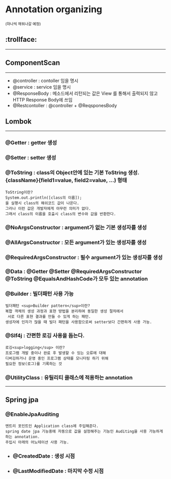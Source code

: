 # Annotation organizing 

<sup>(하나씩 채워나갈 예정)</sup> 
## :trollface:

--------------------------------

## ComponentScan

----

- @controller : contoller 임을 명시
- @service :   service 임을 명시
- @ResponseBody : 메소드에서 리턴되는 값은 View 를 통해서 출력되지 않고 HTTP Response Body에 쓰임
- @Restcontoller : @controller + @ReqsponesBody

## Lombok

---

### @Getter : getter 생성

### @Setter : setter 생성

### @ToString : class의 Object안에 있는 기본 ToString 생성. {className}{field1=value, field2=value, ...) 형태

    ToString이란?  
    System.out.println([class의 이름]);
    을 실행시 class의 해쉬코드 값이 나온다.  
    그러나 이런 값은 개발자에게 아무런 의미가 없다.  
    그래서 class의 이름을 호출시 class의 변수와 값을 반환한다.  

### @NoArgsConstructor : argument가 없는 기본 생성자를 생성

### @AllArgsConstructor : 모든 argument가 있는 생성자를 생성

### @RequiredArgsConstructor : 필수 argument가 있는 생성자를 생성

### @Data : @Getter @Setter @RequiredArgsConstructor @ToString @EqualsAndHashCode가 모두 있는 annotation

### @Builder : 빌더패턴 사용 가능

    빌더패턴 <sup>Builder pattern</sup>이란?  
    복합 객체의 생성 과정과 표현 방법을 분리하여 동일한 생성 절차에서  
     서로 다른 표현 결과를 만들 수 있게 하는 패턴.  
    생성자에 인자가 많을 때 빌더 패턴을 사용함으로써 setter보다 간편하게 사용 가능.

### @Slf4j : 간편한 로깅 사용을 돕는다.

    로깅<sup>logging</sup> 이란?
    프로그램 개발 중이나 완료 후 발생할 수 있는 오류에 대해   
    디버깅하거나 운영 중인 프로그램 상태를 모니터링 하기 위해  
    필요한 정보(로그)를 기록하는 것

### @UtilityClass : 유틸리티 클래스에 적용하는 annotation

---

## Spring jpa

### @EnableJpaAuditing 

    엔트리 포인트인 Application class에 주입해준다.
    spring date jpa 기능중에 자동으로 값을 설정해주는 기능인 Auditing을 사용 가능하게 하는 annotation.
    주입시 아래의 어노테이션 사용 가능.

- ### @CreatedDate : 생성 시점

- ### @LastModifiedDate : 마지막 수정 시점
